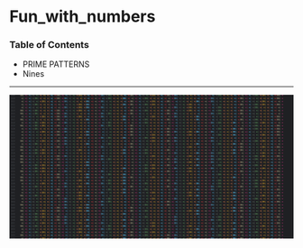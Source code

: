 # Fun_with_numbers

### Table of Contents

- PRIME PATTERNS
- Nines

---

![CSV Primes 99](./images/99s.png)
